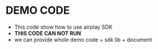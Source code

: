 # DEMO CODE

* This code show how to use airplay SDK   
* **THIS CODE CAN NOT RUN**
* we can provide whole demo code + sdk lib + document


